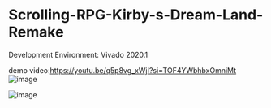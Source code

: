 # Scrolling-RPG-Kirby-s-Dream-Land-Remake
Development Environment: Vivado 2020.1

demo video:https://youtu.be/q5p8vg_xWjI?si=TOF4YWbhbxOmniMt
![image](https://github.com/user-attachments/assets/0755b9b4-83a7-46d0-adc8-4324d0c8c1e0)

![image](https://github.com/user-attachments/assets/0c2c2d51-4541-4c3a-aee6-c5f7d04b8f3a)
